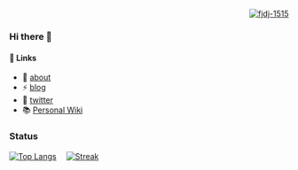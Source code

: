 <p align="right"> 
  <a href="https://github.com/fjdj-1515">
    <img src="https://komarev.com/ghpvc/?username=fjdj-1515" alt="fjdj-1515" />
  </a>
</p>

### Hi there 👋

  
#### 🔭 Links
- 🌱 [about](https://fjdj.dev/)
- ⚡ [blog](https://fjdj.hatenablog.com/)
- 💬 [twitter](https://twitter.com/fjdj_dev/)
- 📚 [Personal Wiki](https://wiki.fjdj.dev/)

### Status
[![Top Langs](https://github-readme-stats.vercel.app/api/top-langs/?username=fjdj-1515&layout=compact)](https://github.com/anuraghazra/github-readme-stats)　
[![Streak](https://github-readme-streak-stats.herokuapp.com/?user=fjdj-1515&)](https://github.com/anuraghazra/github-readme-stats)


<!-- [![fjdj-1515's github stats](https://github-readme-stats.vercel.app/api?username=fjdj-1515)](https://github.com/anuraghazra/github-readme-stats) -->
<!--
**fjdj-1515/fjdj-1515** is a ✨ _special_ ✨ repository because its `README.md` (this file) appears on your GitHub profile.

Here are some ideas to get you started:

- 🔭 I’m currently working on ...
- 🌱 I’m currently learning ...
- 👯 I’m looking to collaborate on ...
- 🤔 I’m looking for help with ...
- 💬 Ask me about ...
- 📫 How to reach me: ...
- 😄 Pronouns: ...
- ⚡ Fun fact: ...
-->

<!--
[![Anurag's GitHub stats](https://github-readme-stats.vercel.app/api?username=fjdj-1515&show_icons=true)](https://github.com/anuraghazra/github-readme-stats)
-->
